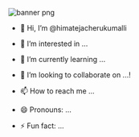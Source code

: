 ![banner png](https://github.com/user-attachments/assets/6f09552a-14a3-4dcf-97ba-81408894731d)
- 👋 Hi, I’m @himatejacherukumalli
- 👀 I’m interested in ...
- 🌱 I’m currently learning ...
- 💞️ I’m looking to collaborate on ...!


- 📫 How to reach me ...
- 😄 Pronouns: ...
- ⚡ Fun fact: ...

<!---
himatejachowdary/himatejachowdary is a ✨ special ✨ repository because its `README.md` (this file) appears on your GitHub profile.
You can click the Preview link to take a look at your changes.
--->
